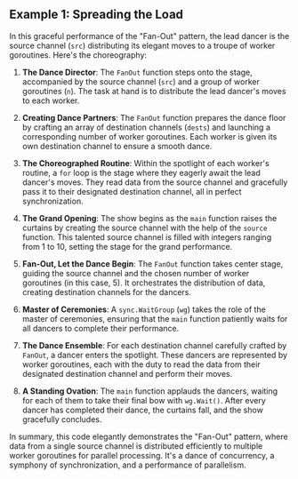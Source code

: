 ## Example 1: Spreading the Load

In this graceful performance of the "Fan-Out" pattern, the lead dancer is the source channel (`src`) distributing its elegant moves to a troupe of worker goroutines. Here's the choreography:

1. **The Dance Director**: The `FanOut` function steps onto the stage, accompanied by the source channel (`src`) and a group of worker goroutines (`n`). The task at hand is to distribute the lead dancer's moves to each worker.

2. **Creating Dance Partners**: The `FanOut` function prepares the dance floor by crafting an array of destination channels (`dests`) and launching a corresponding number of worker goroutines. Each worker is given its own destination channel to ensure a smooth dance.

3. **The Choreographed Routine**: Within the spotlight of each worker's routine, a `for` loop is the stage where they eagerly await the lead dancer's moves. They read data from the source channel and gracefully pass it to their designated destination channel, all in perfect synchronization.

4. **The Grand Opening**: The show begins as the `main` function raises the curtains by creating the source channel with the help of the `source` function. This talented source channel is filled with integers ranging from 1 to 10, setting the stage for the grand performance.

5. **Fan-Out, Let the Dance Begin**: The `FanOut` function takes center stage, guiding the source channel and the chosen number of worker goroutines (in this case, 5). It orchestrates the distribution of data, creating destination channels for the dancers.

6. **Master of Ceremonies**: A `sync.WaitGroup` (`wg`) takes the role of the master of ceremonies, ensuring that the `main` function patiently waits for all dancers to complete their performance.

7. **The Dance Ensemble**: For each destination channel carefully crafted by `FanOut`, a dancer enters the spotlight. These dancers are represented by worker goroutines, each with the duty to read the data from their designated destination channel and perform their moves.

8. **A Standing Ovation**: The `main` function applauds the dancers, waiting for each of them to take their final bow with `wg.Wait()`. After every dancer has completed their dance, the curtains fall, and the show gracefully concludes.

In summary, this code elegantly demonstrates the "Fan-Out" pattern, where data from a single source channel is distributed efficiently to multiple worker goroutines for parallel processing. It's a dance of concurrency, a symphony of synchronization, and a performance of parallelism.